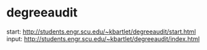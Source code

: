 # degreeaudit
start: http://students.engr.scu.edu/~kbartlet/degreeaudit/start.html <br />
input: http://students.engr.scu.edu/~kbartlet/degreeaudit/index.html
